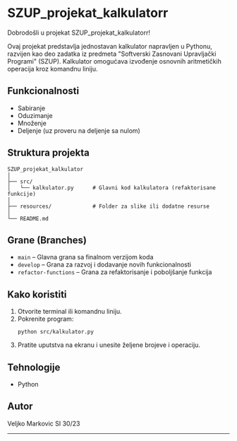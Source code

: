 # SZUP_projekat_kalkulatorr
Dobrodošli u projekat SZUP_projekat_kalkulatorr!

Ovaj projekat predstavlja jednostavan kalkulator napravljen u Pythonu, razvijen kao deo zadatka iz predmeta "Softverski Zasnovani Upravljački Programi" (SZUP). Kalkulator omogućava izvođenje osnovnih aritmetičkih operacija kroz komandnu liniju.

## Funkcionalnosti

- Sabiranje
- Oduzimanje
- Množenje
- Deljenje (uz proveru na deljenje sa nulom)

## Struktura projekta

```
SZUP_projekat_kalkulator
│
├── src/
│   └── kalkulator.py      # Glavni kod kalkulatora (refaktorisane funkcije)
│
├── resources/             # Folder za slike ili dodatne resurse
│
└── README.md
```

## Grane (Branches)

- `main` – Glavna grana sa finalnom verzijom koda
- `develop` – Grana za razvoj i dodavanje novih funkcionalnosti
- `refactor-functions` – Grana za refaktorisanje i poboljšanje funkcija

## Kako koristiti

1. Otvorite terminal ili komandnu liniju.
2. Pokrenite program:
   ```
   python src/kalkulator.py
   ```
3. Pratite uputstva na ekranu i unesite željene brojeve i operaciju.

## Tehnologije

- Python

## Autor

Veljko Markovic SI 30/23 

---
